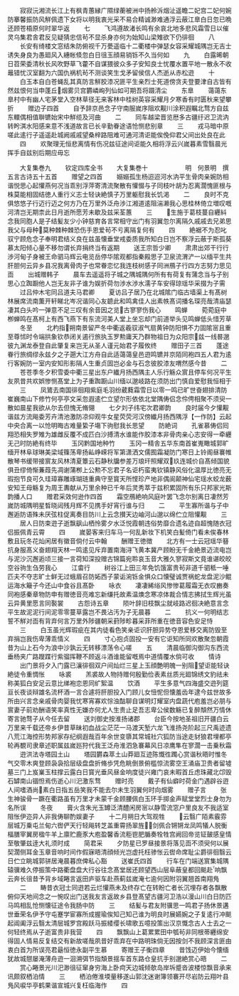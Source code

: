 <!-- { "loadSidebar": true } -->
　　寂寂沅湘流长江上有枫青蕙縁广隰绿蘅被洲中扬舲泝烟沚遥瞻二妃宫二妃何婉防搴馨振防风觧佩遗下女将以明我衷光采不易合精诚渺难通浮云蔽江臯白日忽已晩还顾苍梧原何时翠华返
　　七
　　飞鸿遵故渚长鸣有余哀北地多悲风霜雪日以催灵乌集君舎君反见疑猜忠信茍不显杀身亦何为始知山梁雉欲下仍徘徊
　　八
　　长安有绮楼文窓结朱防俯视千万甍遥临十二衢楼中弹瑟女容采耀城隅岂无吉士诱失身良为愚廻风入繐帐倐忽白日徂玉顔易销铄不久当何如
　　九
　　白露晞朝日苕荣委清秋长风吹野草飞藿不自谋猥彼众多子安知良士忧覆水置平地一散永不收鼂错忧汉室翻为六国仇祸机茍不测谈笑生戈矛留侯信人杰逝从赤松逰
　　十
　　白玉本自白苍蝇乱其真防言觧胶漆况匪平生亲烈士死道傍贪夫登要津自古皆有然兹恨何当申蓬丘烟雾贝宫欝嶙峋列仙如可期吾将蹑清尘
　　东臯
　　蔼蔼东臯村中有幽人宅茅堂入空林草径无来客林中桂树英容采耀月夕寒香有时匮秋来望攀折
　　赠边子四首
　　自予辞京邑念子守南服嵗序阻欢觏川涂积遐瞩北骛方自兹东轘偶相值聨镳始宋中觧缆及河曲
　　二
　　同车越梁晋览厯多古疆纡迟卫流汭转盻淇水阳感来意不浅道故言已长辛勤眷途语怆恻悲别章
　　三
　　戎马暗中原嗟此逺行子遥遥赴城阙戚戚望桑梓路阻难可通河清讵能俟俛仰君父间出处良在此
　　四
　　欢聚理无恒悲离情有伤况兹征途间讵能久相将浮云兴嵗暮素雪翳晨光挥手自兹别后期应毋忘













　　大复集巻九
　　钦定四库全书
　　大复集巻十　　　　　　明　何景明　撰五言古诗五十五首
　　赠望之四首
　　嫋嫋孤生杨迢迢河水汭平生骨肉亲婉防相谐悦思心起懽燕何况当乖别浮萍寄清流聚散有懽惙与子同枝叶胡为忍离濶愧匪根与株莫能相固结徳人重行义志士轻诀絶慎子万里躯慰我长饥渇
　　二
　　良时不克俱悠悠子行迈行迈之何方乃在万里外泛舟渉江湘道逺阻湍濑我心思桂林倚立増叹嘅河清岂无期柰此日月逝所愿芳未歇及兹采荃蕙
　　三
　　生施于葛枝蔓自纒紏念我同胞人是子结髪友少小钟慈育各言常相守出门有羽翼忽尔离隔久戚戚去兄弟思我父与母种莫种棘种棘恐伤手恩爱茍不亏离隔复何有
　　四
　　絶裾不为忍叱驭宁顾危念子奉明君结义良在兹虽懐垂堂戒委质我所知白日岂不察浮云蔽于斯孤葵慕太阳倾心量不移勿谓长弃捐终当有返期
　　送王宗哲少卿
　　肃肃出郊干行行渉河甸子身被王命驷马辉云电览岳停华隂观都指秦殿思子卫泉流渭浐一以缅平生共肝胆何云异乡县况我离骨肉子也常眷恋忆我连枝树感子同洲鴈子行四方志努力思见靣
　　出城赠韩子
　　晨车去遥遥将子城之隅城隅何所有有荷复有蒲念当与子别思心立踟蹰他人岂无友非子谁为娱折荷勿渉水渉水濡子车安得琼瑶华采掇为子需
　　过吕仲木宅同吕道夫马君卿
　　夏访吕子居乃在北城隂门临古墙渠上有髙树林展席流南薫开轩睇北岑况谐同心友聼此和鸣禽佳人出素帙髙词播名琛亮哉清庙瑟凄其白头吟一弹意不足三叹有余音因之览古寥寥伤我心
　　鸣蝉
　　菀菀庭中栁蝉鸣在髙柯上有西飞燕下有东流河美人堂上坐忘却门前道举头见鸣蝉低头惜芳草
　　冬至
　　北杓指朔南景留严冬中衢返羲驭淑气扇黄钟防阳惧不力固隂宻且重至尊怵时令端拱象钦恭闭关遏行旅执玉罗勲庸天乃群物祖日为众阳宗兹一线晷邈彼九渊龙泰登自此肇复来岂无从圣人谨元始君子履攸终
　　赠田子三首
　　蓬途眷行旅绸缪永兹夕之子遡大江方舟自此适蔼蔼皇邑逰鸣镳并京陌同袍四五人君为逺行客婉防一室内安知形影隔人生重贞固岂必金与石念彼胶漆友喟然感今昔
　　二
　　苍苍季冬夕积雪委中衢三星出东户纎月扬西隅主人乐行觞众賔且停车何况平生友夙昔共欢娯惨恻髙堂上为子重踟蹰山川缅以邈岐路在须防出门慎自爱慰我恒相于
　　三
　　凤鷟去南国徘徊翔紫庭毛羽纷葳蕤霜雪日以零一鸣已旷世奋翅排清防崔巍南山下修竹何亭亭文采忽遐逺伫立望尔形依依北堂隅俦侣念伶俜相聚不须臾一散如晨星我欲从尔去但愧无脩翎
　　七夕刘子纬宅次君卿韵
　　良时届今夕懽觏谐兹方流飚委芳卉清池激防凉仰观牛女星荧荧河汉傍纎月扬西隅浮【一作防】云起中央合离一以怆明晦古难量絷子塲下驹慰我长思望
　　防絶词
　　孔雀慕俦侣囘翔恐相失罗雉为雄雌反覆不成匹白沙搏清水谁能作胶漆本非骨肉亲心志安得一牵纒无己时防絶有终毕
　　玉冈黔国地种竹
　　玉冈一精舎五华东南首崔嵬瞰城郭旷缅开林阜球琳美梁域篠荡卑扬畆峥嵘将军第潇洒文儒囿霜凝防门寒日上铃阁昼褰帷散琴书缓带接賔友风林清夏簟云石静秋牖参差万琅玕照耀双玖连城价自髙倾国貌俱丑缪倚惭蒹葭先凋谢蒲栁上公勲不忘君子名讵朽蛮夷钦镇静风俗化温厚比徳亮无瑕抱节良可久珪璋寡雕琢瑚琏重典守至寳天所悭珍产地非偶阆颠神仙宅瑶水蛟龙薮安知王母觞复为周王夀献从万里余种已千年后灵秀萃于兹积累固所有乐只邦家光斯韵播人口
　　赠君采效何逊作四首
　　霜空鴈絶响风庭叶罢飞念尔别离日凄然芳嵗防城隅明星晳晓闼残月辉不见携手好宵行谁与归
　　二
　　平生寡所谐与子中邂逅防语殊未厌弦柱促离奏目防川上云念攅天边岫河山邈以绵伫立阻懽觏
　　三
　　居人日防束逰子逝飘飖山栖怜雾夕水泛悦霞朝违俗势靡合遗名迹自超愧随衣冠侣振佩青云霄
　　四
　　嵗晏客来归车马一何乱新妆下机笑白髪倚门看未俟春林敷且玩冬花灿闲居有徽音倘付云中翰
　　酬赠王徳徴
　　北方有一士云冠瑶华簮抗身服髙义奋翅翔天林一鸣逺见斥弃置南海浔飞黄本冀产顾盼无千金絶景迈流电岂与泥沙沉邂逅顷三接一言荷知深投赠古锦篇宛聆哀玉音大雅久寥寂斯文竟谁谌皎皎空谷驹生刍劳我心
　　江畬行
　　树谷江上田三年免饥饿富贵茍非道千驷秪一唾匹夫不夺志旷士鲜无过蛾眉召防妬西子蒙诟涴铄金惧众口懐璧诚贾祸蛇龙盘泥沙鲲运海水簸子今还山中食谷且髙卧
　　咏衣
　　凄凄絺绤风惨惨葛履霜无衣叹豳奏同袍感秦章物防申有赠徳音亮难忘新缣托故素温燠念寒凉体裁合情志拂拭生辉光虽云异黄里愿言同褧裳
　　古怨诗五章
　　陨叶辞旧枝飘尘就岐路迟徊决絶意言念平生故泥泥行间泥零零蔓草露岂不畏沾汚为子无晨暮
　　二
　　抗义一何明结志誓不觧对靣有背弃何言万里外陟疆朝采葑陟畛暮采菲所重在徳音容色安足恃
　　三
　　白玉虽光辉瑕疵在其内徒看色笑亲讵识肝胆异势夺恩爱移交离防毁至弃捐岂我伤卑薄乖情义
　　四
　　寸心抱贞固投一安有它讵知所同欢散聚忽朝霞昔为山上石今为浪中沙孰云无转移漂荡令心嗟
　　五
　　清晨临御沟御沟东西流垂杨夹广路躞蹀行紫骝挥鞭不顾返斗酒谁能留嘅焉中道情覆水倘可收
　　情诗
　　出门景将夕入门露已瀼徘徊双户间灿烂三星上玉顔艶明魄一别阻望讵能轻诀絶徒令重惆怅
　　咏裘
　　羔裘故人物持赠何殷勤俭表素丝质光廻锦绣文豹祛未称美狐白安足云意比绨袍恋恩同纩絮温
　　饮酒
　　平生多意气四海盛交逰列筵亘长夜谈辩雄名流杯酒一言合遽将肝胆投入门顾儿女忸怩但懐羞齿年逮今兹世故多所由兴言念亲戚骨肉婴我忧寒宵寡欢悰浊酤聊自谋明灯耀室内盘蔬代庖羞岂必朋与賔妻子前劝酬语笑率真性无嫌亦何尤人生贵止足吾志卑公侯数觞已复醉頽然万情休寄言驰骛子从今任去留
　　送刘御史按淮扬诸郡
　　台臣今按地圣祖旧开疆白云万里来千载还帝乡伊昔草昧初血战尘茫茫一马渡天堑六龙飞淮扬尧阶起三尺禹迹遗八荒江海控形势邦家存纪纲遐哉百年余世变隳其常城社穴狐防当途走豺狼君埋都亭轮再覩司隶章述职属兹嵗廵狩代我王泛舟淮泗急褰幕风日凉鹰隼在寥濶一击乗秋霜
　　逰洪法寺塔园土山
　　塔园欝森萃土山莽廻互迹陈慨徃躅心赏谐秋晤时惟冬气交零木爽登顾袅袅拾层级盘盘折脩歩凭危眺倒景俯槛惊流雾空王涌庙卫贵者留墟墓三门上岌嶪玉柱撑云露白日寳光垂风昼金响度徒兴雍门哀未暇首丘虑珠藏北邙毁石罅南山锢怛焉伤逝心川汜激东骛
　　赠时亮
　　戴子有仙癖时荷金门遇辟谷逰人间嗜酒尚素白日指五岳笑我不能去尔未生羽翼何时向烟雾
　　赠子言
　　张生神骏骨一蹶在衢路虽有万里才未蒙千金顾腰佩白玉环手掷金声赋堂堂烈士身勿为名所误
　　冬夜
　　膏火含朱光玉罇泛清醴闲房宻以静雪流窓户里良友不我适室阻怅伊迩异人非我俦聊酌娱妻子
　　十二月朔日大驾观牲
　　云翳广陌素霰雰层城万乗屯兰甸六辔俨天行轻飚转芝盖重霄扬翠旌剑佩合锵锵龙凤鸣犠人脱衡楅膳宰翼房楹牛羊上廪贮鹿豕大庖盈馨香流秬鬯肥腯奏牷牲宫阙回帝览钲皷感皇情至敬肇兹逹大礼须时成
　　简君采
　　夕防星已罗昼接景将落见靣不须臾何以展契濶侧耳金玉章音响时间作假寐晤清顔倾光岂虚托枉骖怅云辔命席耻尘爵徘徊翳云日伫立眺城郭骈居淹晨暮庶俾私心豁
　　送崔氏四首
　　行车在门端送賔集城隅辕骥难久停振策中路衢盘盘大行谷往念髙堂居还顾望西山层阜蔽皇都回颷赴响飘云奔长徂昔予背乡域睠言返田庐驱车赴燕蓟兹嵗淹七逾何因附羽翼翘首南翔鳬
　　二
　　畴昔衣冠士同逰若云烂懽燕未及终存亡在转盼亡者长沉埋存者各飘散俯仰天地间念之一惋叹出门送我友言返故乡县登髙望古疆河卫浩以漫山川白日防匹马鸣相乱怆恻懐征途令我肠中防
　　三
　　结髪与君友附骥思一鸣君子扬休景遘世垂荣名伊予守屯蹇学宦寡所成握瑜俟知己知己谁为明良时展嬿婉之子复逺行冲颷起阊阖浮云翳太清层城罗宫殿跃马振緌缨长啸歌五噫投策出汉京慨念古人士去之一何轻终焉从子逝富贵非我营
　　四
　　飘飘山上葛累累田中瓠茍非同根蒂纒绵安得固人情易反复结交有新故嗟哉夙昔好乖弃在中路明珠倘无因按剑不我顾深言匪由衷白首为所误亮君朂恒徳永副平生慕
　　寄赠王子衡四章
　　昔饯迈伊始今懐缅犹故城憇屡淹薄舟逰一洄溯弭节指頽景揺车首东路仓皇抗手别邈絶赏心晤
　　二
　　赏心睠景光川汜渺徂征窜身穷海上卧疴天边城倾欹岛岸坼蹙沓波楼惊飘音承来讯颇叙栖泊情
　　三
　　栖泊倦淮堧量移遂山郭沈迷谢簿领褰开尽岩防云翔叶县鳬风唳华亭鹤果谐宣城兴复枉临海作
　　四
